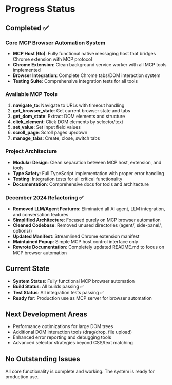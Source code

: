 # Progress Status

## Completed ✅

### Core MCP Browser Automation System
- **MCP Host (Go)**: Fully functional native messaging host that bridges Chrome extension with MCP protocol
- **Chrome Extension**: Clean background service worker with all MCP tools implemented
- **Browser Integration**: Complete Chrome tabs/DOM interaction system
- **Testing Suite**: Comprehensive integration tests for all tools

### Available MCP Tools
1. **navigate_to**: Navigate to URLs with timeout handling
2. **get_browser_state**: Get current browser state and tabs
3. **get_dom_state**: Extract DOM elements and structure
4. **click_element**: Click DOM elements by selector/text
5. **set_value**: Set input field values
6. **scroll_page**: Scroll pages up/down
7. **manage_tabs**: Create, close, switch tabs

### Project Architecture
- **Modular Design**: Clean separation between MCP host, extension, and tools
- **Type Safety**: Full TypeScript implementation with proper error handling  
- **Testing**: Integration tests for all critical functionality
- **Documentation**: Comprehensive docs for tools and architecture

### December 2024 Refactoring ✅
- **Removed LLM/Agent Features**: Eliminated all AI agent, LLM integration, and conversation features
- **Simplified Architecture**: Focused purely on MCP browser automation
- **Cleaned Codebase**: Removed unused directories (agent/, side-panel/, options/)
- **Updated Manifest**: Streamlined Chrome extension manifest
- **Maintained Popup**: Simple MCP host control interface only
- **Rewrote Documentation**: Completely updated README.md to focus on MCP browser automation

## Current State
- **System Status**: Fully functional MCP browser automation
- **Build Status**: All builds passing ✅
- **Test Status**: All integration tests passing ✅
- **Ready for**: Production use as MCP server for browser automation

## Next Development Areas
- Performance optimizations for large DOM trees
- Additional DOM interaction tools (drag/drop, file upload)
- Enhanced error reporting and debugging tools
- Advanced selector strategies beyond CSS/text matching

## No Outstanding Issues
All core functionality is complete and working. The system is ready for production use.
